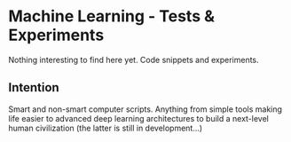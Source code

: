 # Machine Learning - Tests & Experiments
Nothing interesting to find here yet. Code snippets and experiments.

## Intention
Smart and non-smart computer scripts. Anything from simple tools making life
easier to advanced deep learning architectures to build a next-level human
civilization (the latter is still in development...)
